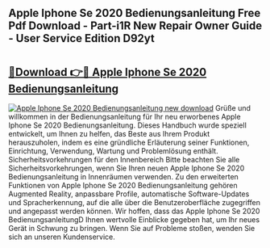 ## Apple Iphone Se 2020 Bedienungsanleitung Free Pdf Download - Part-i1R New Repair Owner Guide - User Service Edition D92yt

# <h2><a href="http://df11ss.blite.top/?on=Apple+Iphone+Se+2020+Bedienungsanleitung">🔗Download 👉🔴 Apple Iphone Se 2020 Bedienungsanleitung</a></h2>

[![Apple Iphone Se 2020 Bedienungsanleitung new download](https://i.imgur.com/lujVjoI.png)](http://df11ss.blite.top/?on=Apple+Iphone+Se+2020+Bedienungsanleitung)
Grüße und willkommen in der Bedienungsanleitung für Ihr neu erworbenes Apple Iphone Se 2020 Bedienungsanleitung. Dieses Handbuch wurde speziell entwickelt, um Ihnen zu helfen, das Beste aus Ihrem Produkt herauszuholen, indem es eine gründliche Erläuterung seiner Funktionen, Einrichtung, Verwendung, Wartung und Problemlösung enthält. Sicherheitsvorkehrungen für den Innenbereich Bitte beachten Sie alle Sicherheitsvorkehrungen, wenn Sie Ihren neuen Apple Iphone Se 2020 Bedienungsanleitung in Innenräumen verwenden. Zu den erweiterten Funktionen von Apple Iphone Se 2020 Bedienungsanleitung gehören Augmented Reality, anpassbare Profile, automatische Software-Updates und Spracherkennung, auf die alle über die Benutzeroberfläche zugegriffen und angepasst werden können. Wir hoffen, dass das Apple Iphone Se 2020 BedienungsanleitungD Ihnen wertvolle Einblicke gegeben hat, um Ihr neues Gerät in Schwung zu bringen. Wenn Sie auf Probleme stoßen, wenden Sie sich an unseren Kundenservice.
